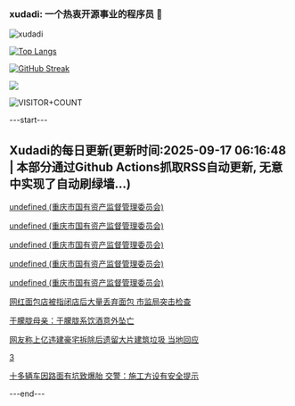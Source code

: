 ### xudadi: 一个热衷开源事业的程序员 👋

![xudadi](https://github-readme-stats-git-masterorgs-github-readme-stats-team.vercel.app/api?username=xudadi)

[![Top Langs](https://github-readme-stats.vercel.app/api/top-langs/?username=xudadi)](https://github.com/anuraghazra/github-readme-stats)

[![GitHub Streak](https://streak-stats.demolab.com?user=xudadi&locale=zh_Hans)](https://git.io/streak-stats)

![](https://raw.githubusercontent.com/xudadi/xudadi/main/assets/github-contribution-grid-snake.svg)

![VISITOR+COUNT](https://komarev.com/ghpvc/?username=xudadi&label=VISITOR+COUNT)


---start---

## Xudadi的每日更新(更新时间:2025-09-17 06:16:48 | 本部分通过Github Actions抓取RSS自动更新, 无意中实现了自动刷绿墙...)

[undefined (重庆市国有资产监督管理委员会)](https://dadilab.github.io/feeds/all.xml)

[undefined (重庆市国有资产监督管理委员会)](https://dadilab.github.io/feeds/all.xml)

[undefined (重庆市国有资产监督管理委员会)](https://dadilab.github.io/feeds/all.xml)

[undefined (重庆市国有资产监督管理委员会)](https://dadilab.github.io/feeds/all.xml)

[undefined (重庆市国有资产监督管理委员会)](https://dadilab.github.io/feeds/all.xml)

[网红面包店被指闭店后大量丢弃面包 市监局突击检查](https://m.163.com/news/article/K9JKP6O6055284JB.html)

[于朦胧母亲：于朦胧系饮酒意外坠亡](https://m.163.com/news/article/K9K07H090001899O.html)

[网友称上亿违建豪宅拆除后遗留大片建筑垃圾 当地回应](https://m.163.com/news/article/K9JVDCT00514TTN3.html)

[3](https://m.163.com/touch/news/sub/domestic)

[十多辆车因路面有坑致爆胎 交警：施工方设有安全提示](https://m.163.com/news/article/K9JQUJN505561G0D.html)

---end---
